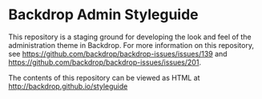 Backdrop Admin Styleguide
=========================

This repository is a staging ground for developing the look and feel of the administration theme in Backdrop. For more information on this repository, see https://github.com/backdrop/backdrop-issues/issues/139 and https://github.com/backdrop/backdrop-issues/issues/201.

The contents of this repository can be viewed as HTML at http://backdrop.github.io/styleguide
